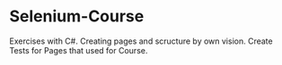 # Selenium-Course
Exercises with C#.
Creating pages and scructure by own vision.
Create Tests for Pages that used for Course.


